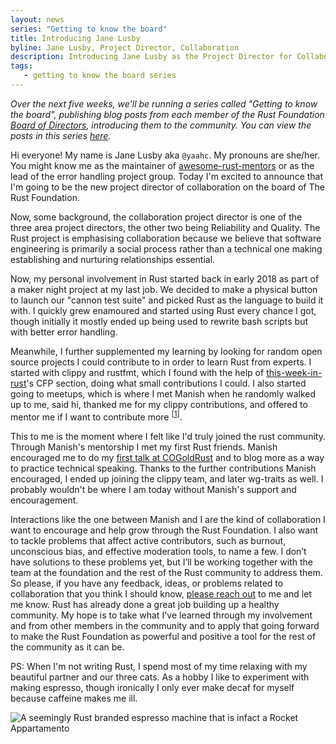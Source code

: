```yaml
---
layout: news
series: "Getting to know the board"
title: Introducing Jane Lusby
byline: Jane Lusby, Project Director, Collaboration
description: Introducing Jane Lusby as the Project Director for Collaboration. Part of the "Getting to know the board" series.
tags:
   - getting to know the board series
---
```


_Over the next five weeks, we'll be running a series called "Getting to know the board", publishing blog posts from each member of the Rust Foundation [Board of Directors](/board), introducing them to the community. You can view the posts in this series [here](/tags/getting%20to%20know%20the%20board%20series/)._

Hi everyone! My name is Jane Lusby aka `@yaahc`. My pronouns are she/her. You might know me as the maintainer of [awesome-rust-mentors](https://rustbeginners.github.io/awesome-rust-mentors/) or as the lead of the error handling project group. Today I'm excited to announce that I'm going to be the new project director of collaboration on the board of The Rust Foundation.

Now, some background, the collaboration project director is one of the three area project directors, the other two being Reliability and Quality. The Rust project is emphasising collaboration because we believe that software engineering is primarily a social process rather than a technical one making establishing and nurturing relationships essential.

Now, my personal involvement in Rust started back in early 2018 as part of a maker night project at my last job. We decided to make a physical button to launch our "cannon test suite" and picked Rust as the language to build it with. I quickly grew enamoured and started using Rust every chance I got, though initially it mostly ended up being used to rewrite bash scripts but with better error handling.

Meanwhile, I further supplemented my learning by looking for random open source projects I could contribute to in order to learn Rust from experts. I started with clippy and rustfmt, which I found with the help of [this-week-in-rust](https://this-week-in-rust.org)'s CFP section, doing what small contributions I could. I also started going to meetups, which is where I met Manish when he randomly walked up to me, said hi, thanked me for my clippy contributions, and offered to mentor me if I want to contribute more <sup>[[1]]</sup>.

This to me is the moment where I felt like I'd truly joined the rust community. Through Manish's mentorship I met my first Rust friends. Manish encouraged me to do my [first talk at COGoldRust][1] and to blog more as a way to practice technical speaking. Thanks to the further contributions Manish encouraged, I ended up joining the clippy team, and later wg-traits as well. I probably wouldn't be where I am today without Manish's support and encouragement.

Interactions like the one between Manish and I are the kind of collaboration I want to encourage and help grow through the Rust Foundation. I also want to tackle problems that affect active contributors, such as burnout, unconscious bias, and effective moderation tools, to name a few. I don’t have solutions to these problems yet, but I’ll be working together with the team at the foundation and the rest of the Rust community to address them. So please, if you have any feedback, ideas, or problems related to collaboration that you think I should know, [please reach out](https://twitter.com/yaahc_/) to me and let me know. Rust has already done a great job building up a healthy community. My hope is to take what I've learned through my involvement and from other members in the community and to apply that going forward to make the Rust Foundation as powerful and positive a tool for the rest of the community as it can be.

PS: When I'm not writing Rust, I spend most of my time relaxing with my beautiful partner and our three cats. As a hobby I like to experiment with making espresso, though ironically I only ever make decaf for myself because caffeine makes me ill.

![A seemingly Rust branded espresso machine that is infact a Rocket Appartamento](/img/news/2021-04-15-introducing-jane-lusby/espresso_machine.jpg)

[1]: https://www.youtube.com/watch?v=HI8Gzg11LBo

